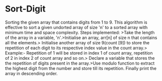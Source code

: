 # Sort-Digit
Sorting the given array that contains digits from 1 to 9.
This algorithm is effective to sort a given undorted array of size 'n' to a sorted array with minimum time and space complexity.
Steps implemented: >Take the length of the array in a variable, 'n'.>Initialise an array, arr[n] of size n that contains all the elements.> Initialise another array of size 9(count [9]) to store the repetition of each digit to its respective index value in the count array.> Example:- Repetition of 1 will be stored in index 1 of count array, repetition of 2 in index 2 of count array and so on.> Declare a variable that stores the the repetition of digits present in the array.>Use modulo function to extract the highest digit from the number and store till its repetition.
Finally print the array in descending order.

